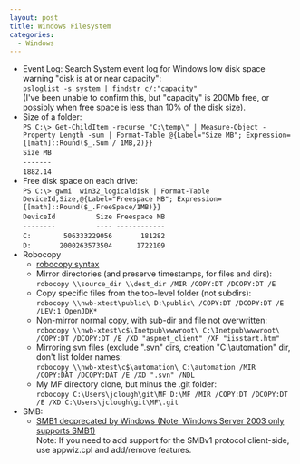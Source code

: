 ```yaml
---
layout: post
title: Windows Filesystem
categories:
  - Windows
---
```

* Event Log: Search System event log for Windows low disk space warning "disk is at or near capacity":   
  `psloglist -s system | findstr c/:"capacity"`   
  (I've been unable to confirm this, but "capacity" is 200Mb free, or possibly when free space is less than 10% of the disk size).
* Size of a folder:  
  `PS C:\> Get-ChildItem -recurse "C:\temp\" | Measure-Object -Property Length -sum | Format-Table @{Label="Size MB"; Expression={[math]::Round($_.Sum / 1MB,2)}}`  
  `Size MB`  
  `-------`  
  `1882.14`  
* Free disk space on each drive:  
  `PS C:\> gwmi  win32_logicaldisk | Format-Table DeviceId,Size,@{Label="Freespace MB"; Expression={[math]::Round($_.FreeSpace/1MB)}}`  
  `DeviceId          Size Freespace MB`  
  `--------          ---- ------------`  
  `C:        506333229056       181282`  
  `D:       2000263573504      1722109`  
* Robocopy
  * [robocopy syntax](https://docs.microsoft.com/en-us/previous-versions/windows/it-pro/windows-server-2012-R2-and-2012/cc733145(v=ws.11)?redirectedfrom=MSDN)  
  * Mirror directories (and preserve timestamps, for files and dirs):  
  `robocopy \\source_dir \\dest_dir /MIR /COPY:DT /DCOPY:DT /E`  
  * Copy specific files from the top-level folder (not subdirs):  
  `robocopy \\nwb-xtest\public\ D:\public\ /COPY:DT /DCOPY:DT /E /LEV:1 OpenJDK*`  
  * Non-mirror normal copy, with sub-dir and file not overwritten:  
  `robocopy \\nwb-xtest\c$\Inetpub\wwwroot\ C:\Inetpub\wwwroot\ /COPY:DT /DCOPY:DT /E /XD "aspnet_client" /XF "iisstart.htm"`  
  * Mirroring svn files (exclude ".svn" dirs, creation "C:\automation" dir, don't list folder names:  
  `robocopy \\nwb-xtest\c$\automation\ C:\automation /MIR /COPY:DAT /DCOPY:DAT /E /XD ".svn" /NDL`
  * My MF directory clone, but minus the .git folder:  
  `robocopy C:\Users\jclough\git\MF D:\MF /MIR /COPY:DT /DCOPY:DT /E /XD C:\Users\jclough\git\MF\.git`  
* SMB:  
  * [SMB1 decprecated by Windows (Note: Windows Server 2003 only supports SMB1)](https://blogs.technet.microsoft.com/josebda/2015/04/21/the-deprecation-of-smb1-you-should-be-planning-to-get-rid-of-this-old-smb-dialect/)  
Note: If you need to add support for the SMBv1 protocol client-side, use appwiz.cpl and add/remove features.  
